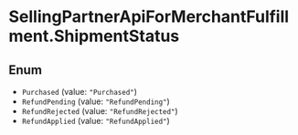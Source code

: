# SellingPartnerApiForMerchantFulfillment.ShipmentStatus

## Enum

* `Purchased` (value: `"Purchased"`)
* `RefundPending` (value: `"RefundPending"`)
* `RefundRejected` (value: `"RefundRejected"`)
* `RefundApplied` (value: `"RefundApplied"`)
